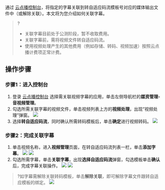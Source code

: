 通过 [云点播控制台](https://console.cloud.tencent.com/vod)，将指定的字幕关联到转自适应码流模板号对应的媒体输出文件中（或解除关联）。本文将为您介绍如何关联字幕。

>?
>- 关联字幕目前处于公测阶段，暂不收取费用。
>- 关联字幕前，需将视频文件转自适应码流。
>- 使用视频处理产生的其他费用（例如存储、转码、视频加速）按照云点播计费项正常计费。

## 操作步骤
### 步骤1：进入控制台
1. 登录 [云点播控制台](https://console.cloud.tencent.com/vod) 选择需关联视频字幕的应用，单击左侧导航栏的**媒资管理-音视频管理**。
2. 勾选所需关联字幕的视频文件，单击视频列表上方的**视频处理**，出现“视频处理”弹窗。
![](https://qcloudimg.tencent-cloud.cn/raw/5f8b0ef24949db820b7a9043558da692.png)
3. 选择**转自适应码流**，同时确认所需转码模板后，单击**确定**进行视频转码。
![](https://qcloudimg.tencent-cloud.cn/raw/eb51abf4d52d9f82e18ff60c3c22015c.png)

### 步骤2：完成关联字幕
1. 单击视频名称，进入**视频管理**页面，在转自适应码流列表一栏，单击**添加字幕**。
![](https://qcloudimg.tencent-cloud.cn/raw/165504e4867780fa22ad1922a70834ba.png)
![](https://qcloudimg.tencent-cloud.cn/raw/b84dcbfdb289b1d0bf2a4603dedff71f.png)
2. 勾选所需字幕，单击**关联字幕**，出现**选择自适应码流**弹窗，勾选模板单击**确认**后，完成字幕关联操作。
![](https://qcloudimg.tencent-cloud.cn/raw/f14596e6521c2df4b4ff8a854365539a.png)
![](https://qcloudimg.tencent-cloud.cn/raw/cbf9e286151ee7a75b8be6207eca702a.png)
>?如字幕需解除关联转码模板，单击**解除关联**，即可解除字幕文件跟转自适应模板的绑定。
>![](https://qcloudimg.tencent-cloud.cn/raw/a8c89678d39683db8f3da0a29a481aae.png)
